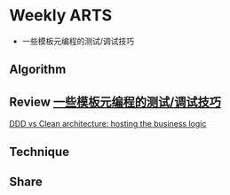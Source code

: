 # Weekly ARTS

- 一些模板元编程的测试/调试技巧

## Algorithm

## Review [一些模板元编程的测试/调试技巧](TMPDebugTricks.md)

[DDD vs Clean architecture: hosting the business logic](http://objectcode101.com/ddd-vs-clean-architecture-hosting-the-business-logic/)

## Technique

## Share
